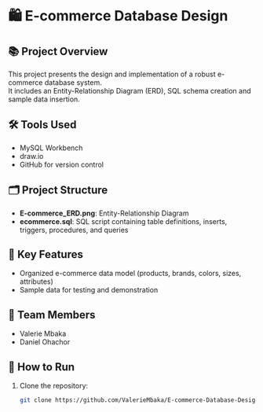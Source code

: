 # 🛍️ E-commerce Database Design 

## 📚 Project Overview
This project presents the design and implementation of a robust e-commerce database system.  
It includes an Entity-Relationship Diagram (ERD), SQL schema creation and sample data insertion.

## 🛠️ Tools Used
- MySQL Workbench
- draw.io
- GitHub for version control

## 🗂️ Project Structure
- **E-commerce_ERD.png**: Entity-Relationship Diagram
- **ecommerce.sql**: SQL script containing table definitions, inserts, triggers, procedures, and queries

## 🧱 Key Features
- Organized e-commerce data model (products, brands, colors, sizes, attributes)
- Sample data for testing and demonstration

## 👥 Team Members
- Valerie Mbaka
- Daniel Ohachor

## 🚀 How to Run
1. Clone the repository:
   ```bash
   git clone https://github.com/ValerieMbaka/E-commerce-Database-Design.git

